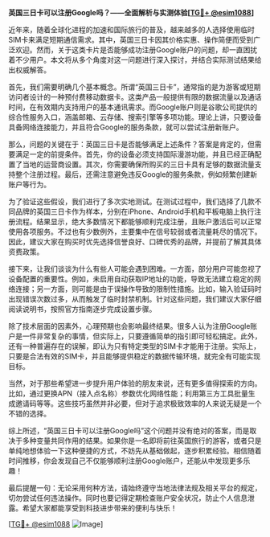 **英国三日卡可以注册Google吗？——全面解析与实测体验[[TG💪+ @esim1088](https://t.me/s/esim1088)]**

近年来，随着全球化进程的加速和国际旅行的普及，越来越多的人选择使用临时SIM卡来满足短期通信需求。其中，英国三日卡因其价格实惠、操作简便而受到广泛欢迎。然而，关于这类卡片是否能够成功注册Google账户的问题，却一直困扰着不少用户。本文将从多个角度对这一问题进行深入探讨，并结合实际测试结果给出权威解答。

首先，我们需要明确几个基本概念。所谓“英国三日卡”，通常指的是为游客或短期访问者设计的一种预付费移动数据卡。这类产品一般提供有限的数据流量以及通话时间，在有效期内支持用户的基本通讯需求。而Google账户则是谷歌公司提供的综合性服务入口，涵盖邮箱、云存储、搜索引擎等多项功能。理论上讲，只要设备具备网络连接能力，并且符合Google的服务条款，就可以尝试注册新账户。

那么，问题的关键在于：英国三日卡是否能够满足上述条件？答案是肯定的，但需要满足一定的前提条件。首先，你的设备必须支持国际漫游功能，并且已经正确配置了当地的运营商设置。其次，你需要确保所购买的三日卡具有足够的数据流量支持整个注册过程。最后，还需注意避免违反Google的服务条款，例如频繁创建新账户等行为。

为了验证这些假设，我们进行了多次实地测试。在测试过程中，我们选择了几款不同品牌的英国三日卡作为样本，分别在iPhone、Android手机和平板电脑上执行注册流程。结果显示，绝大多数情况下都能够顺利完成注册，且账户激活后可以正常使用各项服务。不过也有少数例外，主要集中在信号较弱或者流量耗尽的情况下。因此，建议大家在购买时优先选择信誉良好、口碑优秀的品牌，并提前了解其具体资费政策。

接下来，让我们谈谈为什么有些人可能会遇到困难。一方面，部分用户可能忽视了设备配置的重要性。例如，未启用自动获取IP地址的功能，导致无法建立稳定的网络连接；另一方面，则可能是由于误操作导致的限制性措施。比如，输入验证码时出现错误次数过多，从而触发了临时封禁机制。针对这些问题，我们建议大家仔细阅读说明书，按照官方指南逐步完成设置步骤。

除了技术层面的因素外，心理预期也会影响最终结果。很多人认为注册Google账户是一件非常复杂的事情，但实际上，只要遵循简单的指引即可轻松搞定。此外，还有一种普遍存在的误解，即认为只有特定类型的SIM卡才能用于注册。实际上，只要是合法有效的SIM卡，并且能够提供稳定的数据传输环境，就完全有可能实现目标。

当然，对于那些希望进一步提升用户体验的朋友来说，还有更多值得探索的方向。比如，通过更换APN（接入点名称）参数优化网络性能；利用第三方工具批量生成邀请码等等。这些技巧虽然并非必要，但对于追求极致效率的人来说无疑是一个不错的选择。

综上所述，“英国三日卡可以注册Google吗”这个问题并没有绝对的答案，而是取决于多种变量共同作用的结果。如果你是一名即将前往英国旅行的游客，或者只是单纯地想体验一下这种便捷的方式，不妨先从基础做起，逐步积累经验。相信随着时间推移，你会发现自己不仅能够顺利注册Google账户，还能从中发现更多乐趣！

最后提醒一句：无论采用何种方法，请始终遵守当地法律法规及相关平台的规定，切勿尝试任何违法操作。同时也要记得定期检查账户安全状况，防止个人信息泄露。希望大家都能享受到科技进步带来的便利与快乐！

[[TG💪+ @esim1088](https://t.me/s/esim1088) ![Image](https://i.postimg.cc/4NQfJmqS/Snipaste-2025-05-13-00-14-12.png)]